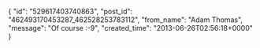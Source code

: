  {
   "id": "529617403740863",
   "post_id": "462493170453287_462528253783112",
   "from_name": "Adam Thomas",
   "message": "Of course  :-9",
   "created_time": "2013-06-26T02:56:18+0000"
 }
